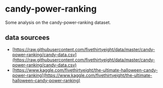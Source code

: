 # candy-power-ranking
Some analysis on the candy-power-ranking dataset.

## data sourcees

- [https://raw.githubusercontent.com/fivethirtyeight/data/master/candy-power-ranking/candy-data.csv](https://raw.githubusercontent.com/fivethirtyeight/data/master/candy-power-ranking/candy-data.csv)
- [https://www.kaggle.com/fivethirtyeight/the-ultimate-halloween-candy-power-ranking](https://www.kaggle.com/fivethirtyeight/the-ultimate-halloween-candy-power-ranking)
